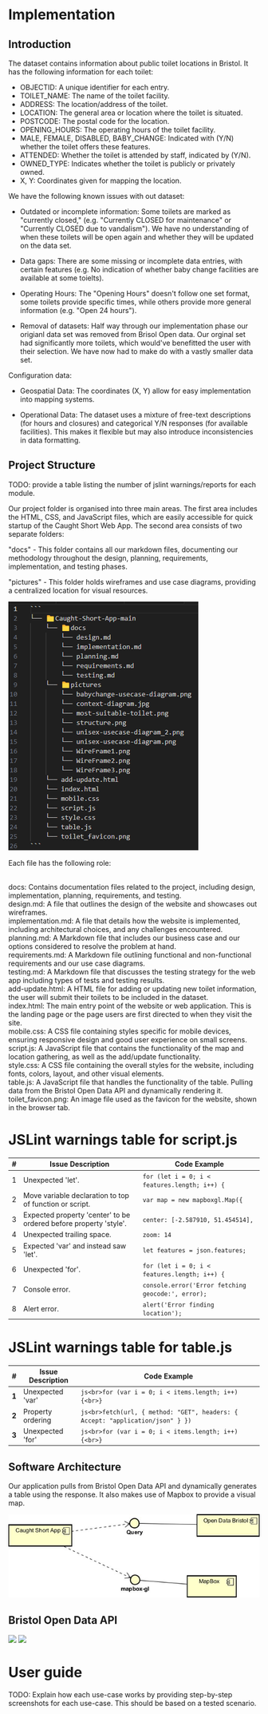 # Implementation

## Introduction
The dataset contains information about public toilet locations in Bristol. It has the following information for each toilet:

- OBJECTID: A unique identifier for each entry.
- TOILET_NAME: The name of the toilet facility.
- ADDRESS: The location/address of the toilet.
- LOCATION: The general area or location where the toilet is situated.
- POSTCODE: The postal code for the location.
- OPENING_HOURS: The operating hours of the toilet facility.
- MALE, FEMALE, DISABLED, BABY_CHANGE: Indicated with (Y/N) whether the toilet offers these features.
- ATTENDED: Whether the toilet is attended by staff, indicated by (Y/N).
- OWNED_TYPE: Indicates whether the toilet is publicly or privately owned.
- X, Y: Coordinates given for mapping the location.

We have the following known issues with out dataset:

- Outdated or incomplete information: Some toilets are marked as "currently closed," (e.g. "Currently CLOSED for maintenance" or "Currently CLOSED due to vandalism"). We have no understanding of when these toilets will be open again and whether they will be updated on the data set.

- Data gaps: There are some missing or incomplete data entries, with certain features (e.g. No indication of whether baby change facilities are available at some toielts).

- Operating Hours: The "Opening Hours" doesn't follow one set format, some toilets provide specific times, while others provide more general information (e.g. "Open 24 hours").

- Removal of datasets: Half way through our implementation phase our origianl data set was removed from Brisol Open data. Our orginal set had significantly more toilets, which would've benefitted the user with their selection. We have now had to make do with a vastly smaller data set.

Configuration data:

- Geospatial Data: The coordinates (X, Y) allow for easy implementation into mapping systems.

- Operational Data: The dataset uses a mixture of free-text descriptions (for hours and closures) and categorical Y/N responses (for available facilities). This makes it flexible but may also introduce inconsistencies in data formatting.

## Project Structure
TODO: provide a table listing the number of jslint warnings/reports for each module.

Our project folder is organised into three main areas. The first area includes the HTML, CSS, and JavaScript files, which are easily accessible for quick startup of the Caught Short Web App. The second area consists of two separate folders:

"docs" - This folder contains all our markdown files, documenting our methodology throughout the design, planning, requirements, implementation, and testing phases.

"pictures" - This folder holds wireframes and use case diagrams, providing a centralized location for visual resources.

<img src="../pictures/structure.png">

Each file has the following role:

<br> docs:	Contains documentation files related to the project, including design, implementation, planning, requirements, and testing.
<br> design.md:	A file that outlines the design of the website and showcases out wireframes.
<br> implementation.md:	A file that details how the website is implemented, including architectural choices, and any challenges encountered.
<br> planning.md:	A Markdown file that includes our business case and our options considered to resolve the problem at hand.
<br> requirements.md:	A Markdown file outlining functional and non-functional requirements and our use case diagrams.
<br> testing.md: A Markdown file that discusses the testing strategy for the web app including types of tests and testing results.
<br> add-update.html:	A HTML file for adding or updating new toilet information, the user will submit their toilets to be included in the dataset.
<br> index.html: The main entry point of the website or web application. This is the landing page or the page users are first directed to when they visit the site.
<br> mobile.css: A CSS file containing styles specific for mobile devices, ensuring responsive design and good user experience on small screens.
<br> script.js:	A JavaScript file that contains the functionality of the map and location gathering, as well as the add/update functionality.
<br> style.css:	A CSS file containing the overall styles for the website, including fonts, colors, layout, and other visual elements.
<br> table.js: A JavaScript file that handles the functionality of the table. Pulling data from the Bristol Open Data API and dynamically rendering it.
<br> toilet_favicon.png: An image file used as the favicon for the website, shown in the browser tab.

# JSLint warnings table for script.js

| #  | Issue Description | Code Example |
|----|------------------|--------------|
| 1 | Unexpected 'let'. | `for (let i = 0; i < features.length; i++) {` |
| 2 | Move variable declaration to top of function or script. | `var map = new mapboxgl.Map({` |
| 3 | Expected property 'center' to be ordered before property 'style'. | `center: [-2.587910, 51.454514],` |
| 4 | Unexpected trailing space. | `zoom: 14 ` |
| 5 | Expected 'var' and instead saw 'let'. | `let features = json.features;` |
| 6 | Unexpected 'for'. | `for (let i = 0; i < features.length; i++) {` |
| 7 | Console error. | `console.error('Error fetching geocode:', error);` |
| 8 | Alert error. | `alert('Error finding location');` |




# JSLint warnings table for table.js
| #  | Issue Description | Code Example |
|----|------------------|--------------|
| **1** | Unexpected 'var' | ```js<br>for (var i = 0; i < items.length; i++) {<br>}``` |
| **2** | Property ordering | ```js<br>fetch(url, { method: "GET", headers: { Accept: "application/json" } })``` |
| **3** | Unexpected 'for' | ```js<br>for (var i = 0; i < items.length; i++) {<br>}``` |


## Software Architecture
Our application pulls from Bristol Open Data API and dynamically generates a table using the response. It also makes use of Mapbox to provide a visual map.

<img src="../pictures/component.jpg">

## Bristol Open Data API
<img src="../pictures/UML%1.jpg">
<img src="../pictures/UML%2.jpg">

# User guide
TODO: Explain how each use-case works by providing step-by-step screenshots for each use-case. This should be based on a tested scenario.
